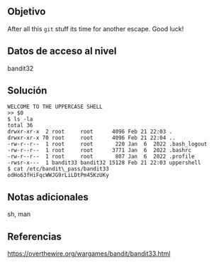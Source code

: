## Objetivo
After all this `git` stuff its time for another escape. Good luck!

## Datos de acceso al nivel
bandit32

## Solución

```
WELCOME TO THE UPPERCASE SHELL
>> $0
$ ls -la
total 36
drwxr-xr-x  2 root     root      4096 Feb 21 22:03 .
drwxr-xr-x 70 root     root      4096 Feb 21 22:04 ..
-rw-r--r--  1 root     root       220 Jan  6  2022 .bash_logout
-rw-r--r--  1 root     root      3771 Jan  6  2022 .bashrc
-rw-r--r--  1 root     root       807 Jan  6  2022 .profile
-rwsr-x---  1 bandit33 bandit32 15128 Feb 21 22:03 uppershell
$ cat /etc/bandit\_pass/bandit33
odHo63fHiFqcWWJG9rLiLDtPm45KzUKy
```

## Notas adicionales
sh, man

## Referencias
https://overthewire.org/wargames/bandit/bandit33.html